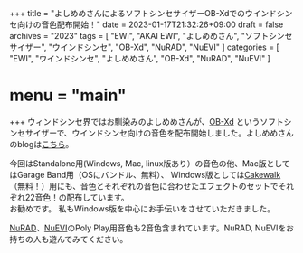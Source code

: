 +++
title = "よしめめさんによるソフトシンセサイザーOB-Xdでのウインドシンセ向けの音色配布開始！"
date = 2023-01-17T21:32:26+09:00
draft = false
archives = "2023"
tags = [
    "EWI",
    "AKAI EWI",
    "よしめめさん",
    "ソフトシンセサイザー",
    "ウインドシンセ",
    "OB-Xd",
    "NuRAD",
    "NuEVI"
]
categories = [
    "EWI",
    "ウインドシンセ",
    "よしめめさん",
    "OB-Xd",
    "NuRAD",
    "NuEVI"
]
# menu = "main"
+++
ウィンドシンセ界ではお馴染みのよしめめさんが、[OB-Xd](https://bit.ly/OB-Xd) というソフトシンセサイザーで、ウインドシンセ向けの音色を配布開始しました。よしめめさんのblogは[こちら](https://ameblo.jp/yoshmeme/entry-12784331691.html)。

今回はStandalone用(Windows, Mac, linux版あり）の音色の他、Mac版としてはGarage Band用（OSにバンドル、無料）、 Windows版としては[Cakewalk](https://www.bandlab.com/products/cakewalk)（無料！）用にも、音色とそれぞれの音色に合わせたエフェクトのセットでそれぞれ22音色！の配布しています。  
お勧めです。
私もWindows版を中心にお手伝いをさせていただきました。

[NuRAD](https://bit.ly/NuRAD)、[NuEVI](https://bit.ly/NuEVI_)のPoly Play用音色も2音色含まれています。NuRAD, NuEVIをお持ちの人も遊んでみてください。
